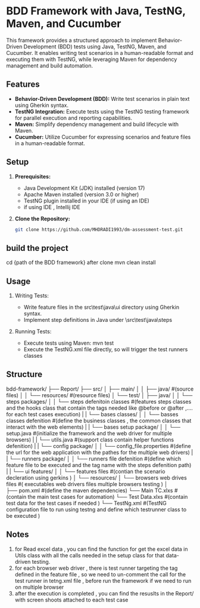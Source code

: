 # BDD Framework with Java, TestNG, Maven, and Cucumber

This framework provides a structured approach to implement Behavior-Driven Development (BDD) tests using Java, TestNG, Maven, and Cucumber. It enables writing test scenarios in a human-readable format and executing them with TestNG, while leveraging Maven for dependency management and build automation.

## Features

- **Behavior-Driven Development (BDD):** Write test scenarios in plain text using Gherkin syntax.
- **TestNG Integration:** Execute tests using the TestNG testing framework for parallel execution and reporting capabilities.
- **Maven:** Simplify dependency management and build lifecycle with Maven.
- **Cucumber:** Utilize Cucumber for expressing scenarios and feature files in a human-readable format.

## Setup

1. **Prerequisites:**
   - Java Development Kit (JDK) installed (version 17)
   - Apache Maven installed (version 3.0 or higher)
   - TestNG plugin installed in your IDE (if using an IDE)
   - if using IDE , Intellij IDE

2. **Clone the Repository:**
   ```bash
   git clone https://github.com/MHDRADI1993/dm-assessment-test.git

## build the project 
  cd {path of the BDD framework} after clone
  mvn clean install 

## Usage 
1. Writing Tests:
   - Write feature files in the src\test\java\ui directory using Gherkin syntax.
   - Implement step definitions in Java under \src\test\java\steps
  
2. Running Tests:
   - Execute tests using Maven: mvn test
   - Execute the TestNG.xml file directly, so will trigger the test runners classes

## Structure 
bdd-framework/
├── Report/ 
├── src/
│   ├── main/
│   │   ├── java/   #(source files)
│   │   └── resources/  #(resource files)
│   └── test/
│       ├── java/
│       │   └── steps packages/
│       │       └── steps defenitoin classes  #(features steps classes and the hooks class that contain the tags needed like @before or @after ,.... for each test cases execution)
|       |    └── bases classes/
│       │       └── basses classes defenition  #(define the business classes , the common classes that interact with the web elements)
|       |    └── bases setup package/
│       │       └── setup.java    #(initialize the framework and the web driver for multiple browsers)
|       |       └── utils.java   #(support class contain helper functions defenition)
|       |    └── config package/
│       │       └── config_file.properties  #(define the url for the web application with the pathes for the multiple web drivers)
|       |    └── runners package/
│       │       └── runners file defenition   #(define which feature file to be executed and the tag name with the steps defenition path)
|       |    └── ui features/
│       │       └── features files  #(contian the scenario decleration using gerkins )
│       └── resources/
│           └── browsers web drives files #( executables web drivers files multiple browsers testing )
│               
├── pom.xml         #(define the maven dependencies)
└── Main TC.xlxs    #(contain the main test cases for automation)
└── Test Data.xlxs   #(contain test data for the test cases if needed )
└── TestNg.xml     #(TestNG configuration file to run using testng and define which testrunner class to be executed )



## Notes 
1. for Read excel data , you can find the function for get the excel data in Utils class with all the calls needed in the setup class for that data-driven testing.
2. for each browser web driver , there is test runner targeting the tag defined in the feature file , so we need to un-comment the call for the test runner in tetng.xml file ,  before run the framework if we need to run on multiple browser
3. after the execution is completed , you can find the resuslts in the Report/ with screen shoots attached to each test case 
  

